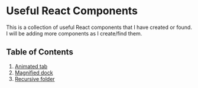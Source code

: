 # Useful React Components

This is a collection of useful React components that I have created or found. I will be adding more components as I create/find them.

## Table of Contents

1. [Animated tab](src/components/animated-tab.tsx)
1. [Magnified dock](src/components/magnified-dock.tsx)
1. [Recursive folder](src/components/recursive-folder.tsx)
